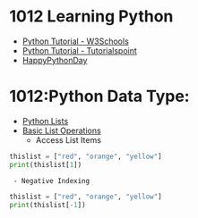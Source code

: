 # 1012 Learning Python
- [Python Tutorial - W3Schools](https://www.w3schools.com/python/)
- [Python Tutorial - Tutorialspoint](https://www.tutorialspoint.com/python/index.htm)
- [HappyPythonDay](https://github.com/MyFirstSecurity2020/HappyPythonDay)

# 1012:Python Data Type:
   - [Python Lists](https://youtu.be/3e-mggtl2IA)
   - [Basic List Operations](https://youtu.be/356a48ncGBU)
     - Access List Items
``` python
thislist = ["red", "orange", "yellow"]
print(thislist[1])
```
     - Negative Indexing
``` python
thislist = ["red", "orange", "yellow"]
print(thislist[-1])
